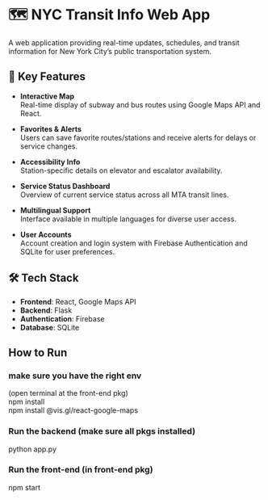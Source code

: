 # 🗺️ NYC Transit Info Web App

A web application providing real-time updates, schedules, and transit information for New York City’s public transportation system.

## 🔧 Key Features

- **Interactive Map**  
  Real-time display of subway and bus routes using Google Maps API and React.

- **Favorites & Alerts**  
  Users can save favorite routes/stations and receive alerts for delays or service changes.

- **Accessibility Info**  
  Station-specific details on elevator and escalator availability.

- **Service Status Dashboard**  
  Overview of current service status across all MTA transit lines.

- **Multilingual Support**  
  Interface available in multiple languages for diverse user access.

- **User Accounts**  
  Account creation and login system with Firebase Authentication and SQLite for user preferences.

## 🛠️ Tech Stack

- **Frontend**: React, Google Maps API  
- **Backend**: Flask  
- **Authentication**: Firebase  
- **Database**: SQLite

## How to Run
### make sure you have the right env
(open terminal at the front-end pkg)  
npm install  
npm install @vis.gl/react-google-maps  
### Run the backend (make sure all pkgs installed)
python app.py  
### Run the front-end (in front-end pkg)
npm start  
